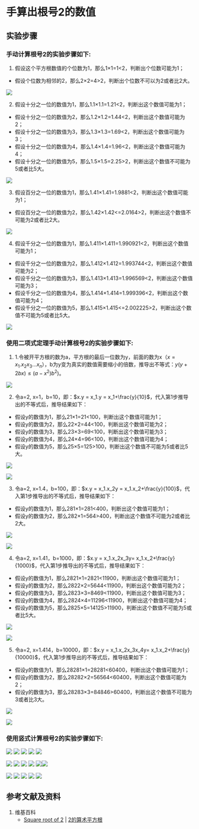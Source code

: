 # 手算出根号2的数值

## 实验步骤

### 手动计算根号2的实验步骤如下:

1. 假设这个平方根数值的个位数为1，那么1×1=1<2，判断出个位数可能为1；
- 假设个位数为相邻的2，那么2×2=4>2，判断出个位数不可以为2或者比2大。

![](/images/数系/可比数和不可比数/手算出根号2的数值/1a1.jpg)

2. 假设十分之一位的数值为1，那么1.1×1.1=1.21<2，判断出这个数值可能为1；
- 假设十分之一位的数值为2，那么1.2×1.2=1.44<2，判断出这个数值可能为2；
- 假设十分之一位的数值为3，那么1.3×1.3=1.69<2，判断出这个数值可能为3；
- 假设十分之一位的数值为4，那么1.4×1.4=1.96<2，判断出这个数值可能为4；
- 假设十分之一位的数值为5，那么1.5×1.5=2.25>2，判断出这个数值不可能为5或者比5大。

![](/images/数系/可比数和不可比数/手算出根号2的数值/1a2.jpg)

3. 假设百分之一位的数值为1，那么1.41×1.41=1.9881<2，判断出这个数值可能为1；
- 假设百分之一位的数值为2，那么1.42×1.42<=2.0164>2，判断出这个数值不可能为2或者比2大。

![](/images/数系/可比数和不可比数/手算出根号2的数值/1a3.jpg)

4. 假设千分之一位的数值为1，那么1.411×1.411=1.990921<2，判断出这个数值可能为1；
- 假设千分之一位的数值为2，那么1.412×1.412=1.993744<2，判断出这个数值可能为2；
- 假设千分之一位的数值为3，那么1.413×1.413=1.996569<2，判断出这个数值可能为3；
- 假设千分之一位的数值为4，那么1.414×1.414=1.999396<2，判断出这个数值可能为4；
- 假设千分之一位的数值为5，那么1.415×1.415<=2.002225>2，判断出这个数值不可能为5或者比5大。

![](/images/数系/可比数和不可比数/手算出根号2的数值/1a4.jpg)

### 使用二项式定理手动计算根号2的实验步骤如下:

1. 1.令被开平方根的数为a，平方根的最后一位数为y，前面的数为x（$x=x_1.x_2x_3...x_n$），b为y变为真实的数值需要缩小的倍数，推导出不等式：$y(y+2bx)≤(a-x^2)b^2)$。

![](/images/数系/可比数和不可比数/手算出根号2的数值/2a1.jpg)

2. 令a=2, x=1，b=10，即：$x.y = x_1.y = x_1+\frac{y}{10}$，代入第1步推导出的不等式后，推导结果如下：
- 假设y的数值为1，那么21×1=21<100，判断出这个数值可能为1；
- 假设y的数值为2，那么22×2=44<100，判断出这个数值可能为2；
- 假设y的数值为3，那么23×3=69<100，判断出这个数值可能为3；
- 假设y的数值为4，那么24×4=96<100，判断出这个数值可能为4；
- 假设y的数值为5，那么25×5=125>100，判断出这个数值不可能为5或者比5大。

![](/images/数系/可比数和不可比数/手算出根号2的数值/2a2.jpg)

![](/images/数系/可比数和不可比数/手算出根号2的数值/2a2-1.jpg)

3. 令a=2, x=1.4，b=100，即：$x.y = x_1.x_2y = x_1.x_2+\frac{y}{100}$，代入第1步推导出的不等式后，推导结果如下：
- 假设y的数值为1，那么281×1=281<400，判断出这个数值可能为1；
- 假设y的数值为2，那么282×1=564>400，判断出这个数值不可能为2或者比2大。

![](/images/数系/可比数和不可比数/手算出根号2的数值/2a3.jpg)

![](/images/数系/可比数和不可比数/手算出根号2的数值/2a3-1.jpg)

4. 令a=2, x=1.41，b=1000，即：$x.y = x_1.x_2x_3y= x_1.x_2+\frac{y}{1000}$，代入第1步推导出的不等式后，推导结果如下：
- 假设y的数值为1，那么2821×1=2821<11900，判断出这个数值可能为1；
- 假设y的数值为2，那么2822×2=5644<11900，判断出这个数值可能为2；
- 假设y的数值为3，那么2823×3=8469<11900，判断出这个数值可能为3；
- 假设y的数值为4，那么2824×4=11296<11900，判断出这个数值可能为4；
- 假设y的数值为5，那么2825×5=14125>11900，判断出这个数值不可能为5或者比5大。

![](/images/数系/可比数和不可比数/手算出根号2的数值/2a4.jpg)

![](/images/数系/可比数和不可比数/手算出根号2的数值/2a4-1.jpg)

5. 令a=2, x=1.414，b=10000，即：$x.y = x_1.x_2x_3x_4y= x_1.x_2+\frac{y}{10000}$，代入第1步推导出的不等式后，推导结果如下：
- 假设y的数值为1，那么28281×1=28281<60400，判断出这个数值可能为1；
- 假设y的数值为2，那么28282×2=56564<60400，判断出这个数值可能为2；
- 假设y的数值为3，那么28283×3=84846>60400，判断出这个数值不可能为3或者比3大。

![](/images/数系/可比数和不可比数/手算出根号2的数值/2a5.jpg)

![](/images/数系/可比数和不可比数/手算出根号2的数值/2a5-1.jpg)

### 使用竖式计算根号2的实验步骤如下:

![](/images/数系/可比数和不可比数/手算出根号2的数值/3a1.jpg)
![](/images/数系/可比数和不可比数/手算出根号2的数值/3a2.jpg)
![](/images/数系/可比数和不可比数/手算出根号2的数值/3a3.jpg)
![](/images/数系/可比数和不可比数/手算出根号2的数值/3a4.jpg)
![](/images/数系/可比数和不可比数/手算出根号2的数值/3a5.jpg)

![](/images/数系/可比数和不可比数/手算出根号2的数值/3a6.jpg)
![](/images/数系/可比数和不可比数/手算出根号2的数值/3a7.jpg)
![](/images/数系/可比数和不可比数/手算出根号2的数值/3a8.jpg)
![](/images/数系/可比数和不可比数/手算出根号2的数值/3a9.jpg)
![](/images/数系/可比数和不可比数/手算出根号2的数值/3a10.jpg)![](/images/数系/可比数和不可比数/手算出根号2的数值/3a1.jpg)

![](/images/数系/可比数和不可比数/手算出根号2的数值/3a11.jpg)
![](/images/数系/可比数和不可比数/手算出根号2的数值/3a12.jpg)
![](/images/数系/可比数和不可比数/手算出根号2的数值/3a13.jpg)
![](/images/数系/可比数和不可比数/手算出根号2的数值/3a14.jpg)
![](/images/数系/可比数和不可比数/手算出根号2的数值/3a15.jpg)

## 参考文献及资料

1. 维基百科
	- [Square root of 2](https://en.wikipedia.org/wiki/Square_root_of_2) |  [2的算术平方根](https://zh.wikipedia.org/wiki/2的算术平方根)